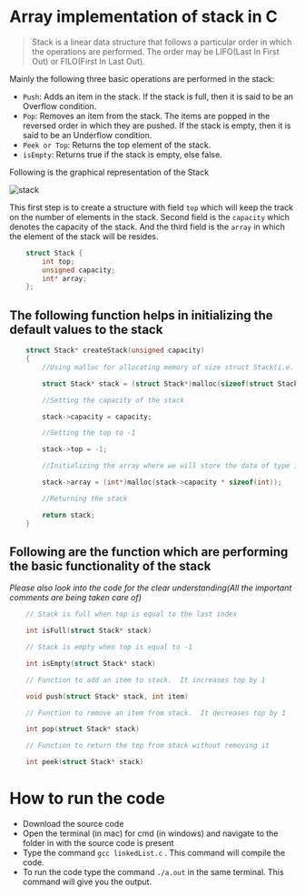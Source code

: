 # Array implementation of stack in C

> Stack is a linear data structure that follows a particular order in which the operations are performed. The order may be LIFO(Last In First Out) or FILO(First In Last Out).

Mainly the following three basic operations are performed in the stack:

- `Push`: Adds an item in the stack. If the stack is full, then it is said to be an Overflow condition.
- `Pop`: Removes an item from the stack. The items are popped in the reversed order in which they are pushed. If the stack is empty, then it is said to be an Underflow condition.
- `Peek or Top`: Returns the top element of the stack.
- `isEmpty`: Returns true if the stack is empty, else false.

Following is the graphical representation of the Stack

![stack](https://media.geeksforgeeks.org/wp-content/uploads/20210716162942/stack-660x345.png)

This first step is to create a structure with field `top` which will keep the track on the number of elements in the stack. Second field is the `capacity` which denotes the capacity of the stack. And the third field is the `array` in which the element of the stack will be resides.

```C
    struct Stack {
        int top;
        unsigned capacity;
        int* array;
    };
```

## The following function helps in initializing the default values to the stack

```C
    struct Stack* createStack(unsigned capacity)
    {
        //Using malloc for allocating memory of size struct Stack(i.e. size of the structure).

        struct Stack* stack = (struct Stack*)malloc(sizeof(struct Stack));

        //Setting the capacity of the stack

        stack->capacity = capacity;

        //Setting the top to -1 

        stack->top = -1;

        //Initializing the array where we will store the data of type integer

        stack->array = (int*)malloc(stack->capacity * sizeof(int));

        //Returning the stack

        return stack;
    }
```

## Following are the function which are performing the basic functionality of the stack

*Please also look into the code for the clear understanding(All the important comments are being taken care of)*

```C
    // Stack is full when top is equal to the last index

    int isFull(struct Stack* stack)

    // Stack is empty when top is equal to -1

    int isEmpty(struct Stack* stack)

    // Function to add an item to stack.  It increases top by 1

    void push(struct Stack* stack, int item)

    // Function to remove an item from stack.  It decreases top by 1

    int pop(struct Stack* stack)

    // Function to return the top from stack without removing it

    int peek(struct Stack* stack)
```

# How to run the code

* Download the source code
* Open the terminal (in mac) for cmd (in windows) and navigate to the folder in with the source code is present
* Type the command ```gcc linkedList.c``` . This command will compile the code.
* To run the code type the command ```./a.out``` in the same terminal. This command will give you the output.

